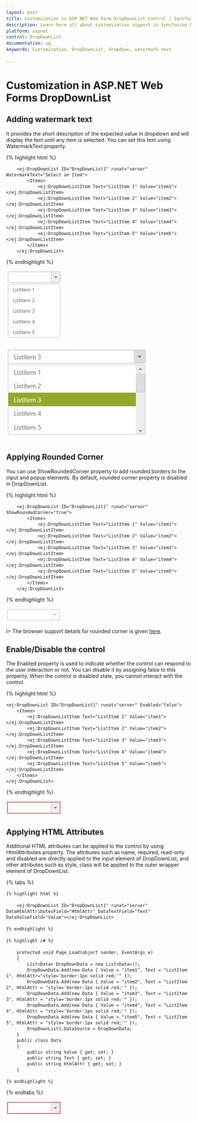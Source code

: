 ```yaml
---
layout: post
title: Customization in ASP.NET Web Form DropDownList Control | Syncfusion 
description: Learn here all about customization support in Syncfusion Essential ASP.NET Web Form DropDownList control, it's elements and more. 
platform: aspnet
control: DropDownList
documentation: ug
keywords: Customization, DropDownList, dropdown, watermark text

---
```



# Customization in ASP.NET Web Forms DropDownList

## Adding watermark text

It provides the short description of the expected value in dropdown and will display the text until any item is selected. You can set this text using WatermarkText property.

{% highlight html %}

        <ej:DropDownList ID="DropDownList1" runat="server" WatermarkText="Select an Item">
            <Items>
                <ej:DropDownListItem Text="ListItem 1" Value="item1"></ej:DropDownListItem>
                <ej:DropDownListItem Text="ListItem 2" Value="item2"></ej:DropDownListItem>
                <ej:DropDownListItem Text="ListItem 3" Value="item3"></ej:DropDownListItem>
                <ej:DropDownListItem Text="ListItem 4" Value="item4"></ej:DropDownListItem>
                <ej:DropDownListItem Text="ListItem 5" Value="item5"></ej:DropDownListItem>
            </Items>
        </ej:DropDownList>
        
{% endhighlight %}

![Customization in ASP.NET Web Forms DropDownList.](customization_images/aspnet-web-forms-dropdownlist-customization.jpeg)

![Adding watermark text in ASP.NET Web Forms DropDownList.](customization_images/aspnet-web-forms-dropdownlist-adding-watermark-text.jpeg)

## Applying Rounded Corner

You can use ShowRoundedCorner property to add rounded borders to the input and popup elements. By default, rounded corner property is disabled in DropDownList.

{% highlight html %}

        <ej:DropDownList ID="DropDownList1" runat="server" ShowRoundedCorner="true">
            <Items>
                <ej:DropDownListItem Text="ListItem 1" Value="item1"></ej:DropDownListItem>
                <ej:DropDownListItem Text="ListItem 2" Value="item2"></ej:DropDownListItem>
                <ej:DropDownListItem Text="ListItem 3" Value="item3"></ej:DropDownListItem>
                <ej:DropDownListItem Text="ListItem 4" Value="item4"></ej:DropDownListItem>
                <ej:DropDownListItem Text="ListItem 5" Value="item5"></ej:DropDownListItem>
            </Items>
        </ej:DropDownList>
        
{% endhighlight %}

![Applying rounded corner in ASP.NET Web Forms DropDownList.](customization_images/aspnet-web-forms-dropdownlist-applying-rounded-corner.jpeg)

I> The browser support details for rounded corner is given [here](http://www.w3schools.com/cssref/css3_pr_border-radius.asp).

## Enable/Disable the control

The Enabled property is used to indicate whether the control can respond to the user interaction or not. You can disable it by assigning false to this property. When the control is disabled state, you cannot interact with the control.

{% highlight html %}

    <ej:DropDownList ID="DropDownList1" runat="server" Enabled="false">
        <Items>
            <ej:DropDownListItem Text="ListItem 1" Value="item1"></ej:DropDownListItem>
            <ej:DropDownListItem Text="ListItem 2" Value="item2"></ej:DropDownListItem>
            <ej:DropDownListItem Text="ListItem 3" Value="item3"></ej:DropDownListItem>
            <ej:DropDownListItem Text="ListItem 4" Value="item4"></ej:DropDownListItem>
            <ej:DropDownListItem Text="ListItem 5" Value="item5"></ej:DropDownListItem>
        </Items>
    </ej:DropDownList>
    
{% endhighlight %}
    
![Enable or disable in ASP.NET Web Forms DropDownList.](customization_images/aspnet-web-forms-dropdownlist-enable-or-disable.jpeg)

## Applying HTML Attributes

Additional HTML attributes can be applied to the control by using HtmlAttributes property. The attributes such as name, required, read-only and disabled are directly applied to the input element of DropDownList, and other attributes such as style, class will be applied to the outer wrapper element of DropDownList.

{% tabs %}

    {% highlight html %}
    
        <ej:DropDownList ID="DropDownList1" runat="server" DataHtmlAttributesField="HtmlAttr" DataTextField="Text" DataValueField="Value"></ej:DropDownList>
    
	{% endhighlight %}
    
    {% highlight c# %}
    
        protected void Page_Load(object sender, EventArgs e)
        {
            List<Data> DropDownData = new List<Data>();
            DropDownData.Add(new Data { Value = "item1", Text = "ListItem 1", HtmlAttr="style='border:1px solid red;'" });
            DropDownData.Add(new Data { Value = "item2", Text = "ListItem 2", HtmlAttr = "style='border:1px solid red;'" });
            DropDownData.Add(new Data { Value = "item3", Text = "ListItem 3", HtmlAttr = "style='border:1px solid red;'" });
            DropDownData.Add(new Data { Value = "item4", Text = "ListItem 4", HtmlAttr = "style='border:1px solid red;'" });
            DropDownData.Add(new Data { Value = "item5", Text = "ListItem 5", HtmlAttr = "style='border:1px solid red;'" });
            DropDownList1.DataSource = DropDownData;
        }
        public class Data
        {
            public string Value { get; set; }
            public string Text { get; set; }
            public string HtmlAttr { get; set; }
        }
        
    {% endhighlight %}
    
{% endtabs %}

![Applying HTML attributes in ASP.NET Web Forms DropDownList.](customization_images/aspnet-web-forms-dropdownlist-applying-html-attributes.jpeg)

